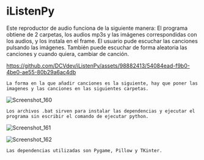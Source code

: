 # iListenPy
Este reproductor de audio funciona de la siguiente manera:
    El programa obtiene de 2 carpetas, los audios mp3s y las imágenes correspondidas con los audios, y los instala en el frame.
    El usuario pude escuchar las canciones pulsando las imágenes. También puede escuchar de forma aleatoria las canciones y cuando quiera, cambiar de canción.

https://github.com/DCVdev/iListenPy/assets/98882413/54084ead-f9b0-4be0-ae55-80b29a6ac4db

    La forma en la que añadir canciones es la siguiente, hay que poner las imagenes y las canciones en las siguientes carpetas.

![Screenshot_160](https://github.com/DCVdev/iListenPy/assets/98882413/73595b9e-bccd-4bfa-b73f-567670f3c5a1)

    Los archivos .bat sirven para instalar las dependencias y ejecutar el programa sin escribir el comando de ejecutar python.
![Screenshot_161](https://github.com/DCVdev/iListenPy/assets/98882413/6a64df7a-9025-4beb-9ead-654c73ffa20f)

![Screenshot_162](https://github.com/DCVdev/iListenPy/assets/98882413/90961be6-61c8-4477-8cc8-c8b8c463cf3c)

    Las dependencias utilizadas son Pygame, Pillow y TKinter.
